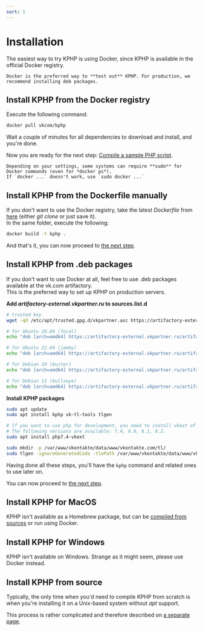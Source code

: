 ```yaml
---
sort: 1
---
```


# Installation

The easiest way to try KPHP is using Docker, since KPHP is available in the official Docker registry.

```note
Docker is the preferred way to **test out** KPHP. For production, we recommend installing deb packages.
```


## Install KPHP from the Docker registry

Execute the following command:
```bash
docker pull vkcom/kphp
```

Wait a couple of minutes for all dependencies to download and install, and you're done.

Now you are ready for the next step: [Compile a sample PHP script](./compile-sample-script.md).

```warning
Depending on your settings, some systems can require **sudo** for Docker commands (even for *docker ps*).  
If `docker ...` doesn't work, use `sudo docker ...`
```


## Install KPHP from the Dockerfile manually

If you don't want to use the Docker registry, take the latest *Dockerfile* from [here]({{site.url_dockerfile}}) (either *git clone* or just save it).  
In the same folder, execute the following:
```bash
docker build -t kphp .
```

And that's it, you can now proceed to [the next step](./compile-sample-script.md).


## Install KPHP from .deb packages

If you don't want to use Docker at all, feel free to use .deb packages available at the vk.com artifactory.  
This is the preferred way to set up KPHP on production servers.

**Add *artifactory-external.vkpartner.ru* to sources.list.d**

```bash
# trusted key
wget -qO /etc/apt/trusted.gpg.d/vkpartner.asc https://artifactory-external.vkpartner.ru/artifactory/api/gpg/key/public

# for Ubuntu 20.04 (focal)
echo "deb [arch=amd64] https://artifactory-external.vkpartner.ru/artifactory/kphp focal main" | sudo tee /etc/apt/sources.list.d/vkpartner.list

# for Ubuntu 22.04 (jammy)
echo "deb [arch=amd64] https://artifactory-external.vkpartner.ru/artifactory/kphp jammy main" | sudo tee /etc/apt/sources.list.d/vkpartner.list

# for Debian 10 (buster)
echo "deb [arch=amd64] https://artifactory-external.vkpartner.ru/artifactory/kphp buster main" | sudo tee /etc/apt/sources.list.d/vkpartner.list

# for Debian 11 (bullseye)
echo "deb [arch=amd64] https://artifactory-external.vkpartner.ru/artifactory/kphp bullseye main" | sudo tee /etc/apt/sources.list.d/vkpartner.list

```

**Install KPHP packages**

```bash
sudo apt update
sudo apt install kphp vk-tl-tools tlgen

# If you want to use php for development, you need to install vkext of the corresponding php version.
# The following versions are available: 7.4, 8.0, 8.1, 8.2.
sudo apt install php7.4-vkext

sudo mkdir -p /var/www/vkontakte/data/www/vkontakte.com/tl/
sudo tlgen -ignoreGeneratedCode -tloPath /var/www/vkontakte/data/www/vkontakte.com/tl/scheme.tlo /usr/share/vkontakte/examples/tl-files/common.tl /usr/share/vkontakte/examples/tl-files/tl.tl
```



Having done all these steps, you'll have the `kphp` command and related ones to use later on.

You can now proceed to [the next step](./compile-sample-script.md).


## Install KPHP for MacOS

KPHP isn't available as a Homebrew package, but can be [compiled from sources](../kphp-internals/developing-and-extending-kphp/compiling-kphp-from-sources.md) or run using Docker.


## Install KPHP for Windows

KPHP isn't available on Windows. Strange as it might seem, please use Docker instead.


## Install KPHP from source

Typically, the only time when you'd need to compile KPHP from scratch is when you're installing it on a Unix-based system without *apt* support.
  
This process is rather complicated and therefore described on [a separate page](../kphp-internals/developing-and-extending-kphp/compiling-kphp-from-sources.md).
